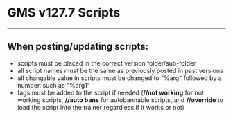 # GMS v127.7 Scripts

-----

## When posting/updating scripts:
- scripts must be placed in the correct version folder/sub-folder
- all script names must be the same as previously posted in past versions
- all changable value in scripts must be changed to "%arg" followed by a number, such as "%arg1"
- tags must be added to the script if needed (**//not working** for not working scripts, **//auto bans** for autobannable scripts, and **//override** to load the script into the trainer regardless if it works or not)
